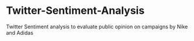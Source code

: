 # Twitter-Sentiment-Analysis
Twitter Sentiment analysis to evaluate public opinion on campaigns by Nike and Adidas
